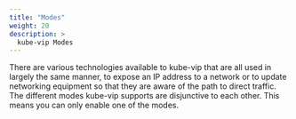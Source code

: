 ```yaml
---
title: "Modes"
weight: 20
description: >
  kube-vip Modes
---
```


There are various technologies available to kube-vip that are all used in largely the same manner, to expose an IP address to a network or to update networking equipment so that they are aware of the path to direct traffic.
The different modes kube-vip supports are disjunctive to each other. This means you can only enable one of the modes.
